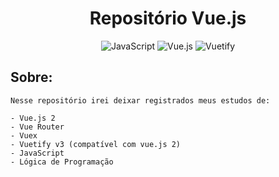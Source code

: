 <h1 align="center"> Repositório Vue.js </h1>

 <div align="center">
 
 ![JavaScript](https://img.shields.io/badge/javascript-%23323330.svg?style=for-the-badge&logo=javascript&logoColor=%23F7DF1E)
 ![Vue.js](https://img.shields.io/badge/vuejs-%2335495e.svg?style=for-the-badge&logo=vuedotjs&logoColor=%234FC08D)
 ![Vuetify](https://img.shields.io/badge/Vuetify-1867C0?style=for-the-badge&logo=vuetify&logoColor=AEDDFF)
 
  </div>
  
  
  <h2 align="left"> Sobre: </h2>
  
    Nesse repositório irei deixar registrados meus estudos de:
    
    - Vue.js 2
    - Vue Router
    - Vuex
    - Vuetify v3 (compatível com vue.js 2)
    - JavaScript
    - Lógica de Programação


